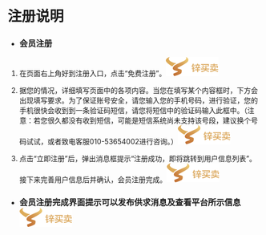 # **注册说明**

* ### 会员注册

1. 在页面右上角好到注册入口，点击“免费注册”。![](/assets/indexlogo.png)

2. 据您的情况，详细填写页面中的各项内容。当您在填写某个内容框时，下方会出现填写要求。为了保证账号安全，请您输入您的手机号码，进行验证，您的手机很快会收到到一条验证码短信，请您将短信中的验证码输入此框中。（注意：若您很久都没有收到短信，可能是短信系统尚未支持该号段，建议换个号码试试，或者致电客服010-53654002进行咨询。）![](/assets/indexlogo.png)

3. 点击“立即注册”后，弹出消息框提示“注册成功，即将跳转到用户信息列表”。接下来完善用户信息后并确认，会员注册完成。![](/assets/indexlogo.png)

* ### 会员注册完成界面提示可以发布供求消息及查看平台所示信息![](/assets/indexlogo.png)



